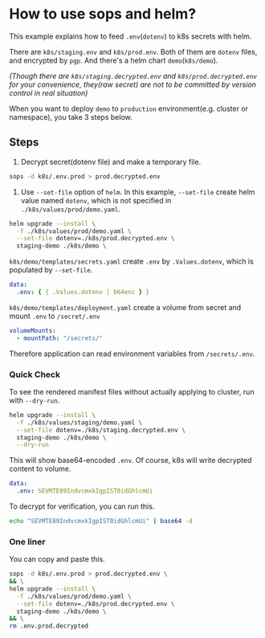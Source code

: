 # How to use sops and helm?

This example explains how to feed `.env`(`dotenv`) to k8s secrets with helm.

There are `k8s/staging.env` and `k8s/prod.env`.
Both of them are `dotenv` files, and encrypted by `pgp`.
And there's a helm chart `demo`(`k8s/demo`).

*(Though there are `k8s/staging.decrypted.env` and `k8s/prod.decrypted.env` for your convenience, they(raw secret) are not to be committed by version control in real situation)*

When you want to deploy `demo` to `production` environment(e.g. cluster or namespace),
you take 3 steps below.

## Steps

1. Decrypt secret(dotenv file) and make a temporary file.

```bash
sops -d k8s/.env.prod > prod.decrypted.env
```

1. Use `--set-file` option of `helm`. In this example, `--set-file` create helm value named `dotenv`, which is not specified in `./k8s/values/prod/demo.yaml`.

```bash
helm upgrade --install \
  -f ./k8s/values/prod/demo.yaml \
  --set-file dotenv=./k8s/prod.decrypted.env \
  staging-demo ./k8s/demo \
```

`k8s/demo/templates/secrets.yaml` create `.env` by `.Values.dotenv`, which is populated by `--set-file`.

```yaml
data:
  .env: { { .Values.dotenv | b64enc } }
```

`k8s/demo/templates/deployment.yaml` create a volume from secret and mount `.env` to `/secret/.env`

```yaml
volumeMounts:
  - mountPath: "/secrets/"
```

Therefore application can read environment variables from `/secrets/.env`.

### Quick Check

To see the rendered manifest files without actually applying to cluster, run with `--dry-run`.

```bash
helm upgrade --install \
  -f ./k8s/values/staging/demo.yaml \
  --set-file dotenv=./k8s/staging.decrypted.env \
  staging-demo ./k8s/demo \
  --dry-run
```

This will show base64-encoded `.env`. Of course, k8s will write decrypted content to volume.

```yaml
data:
  .env: SEVMTE89IndvcmxkIgpIST0idGhlcmUi
```

To decrypt for verification, you can run this.

```bash
echo "SEVMTE89IndvcmxkIgpIST0idGhlcmUi" | base64 -d
```

### One liner

You can copy and paste this.

```bash
sops -d k8s/.env.prod > prod.decrypted.env \
&& \
helm upgrade --install \
  -f ./k8s/values/prod/demo.yaml \
  --set-file dotenv=./k8s/prod.decrypted.env \
  staging-demo ./k8s/demo \
&& \
rm .env.prod.decrypted
```